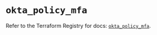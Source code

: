 # `okta_policy_mfa`

Refer to the Terraform Registry for docs: [`okta_policy_mfa`](https://registry.terraform.io/providers/okta/okta/4.9.0/docs/resources/policy_mfa).
